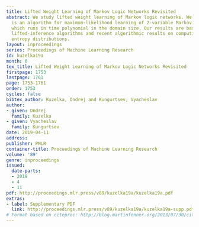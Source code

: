 ```yaml
---
title: Lifted Weight Learning of Markov Logic Networks Revisited
abstract: We study lifted weight learning of Markov logic networks. We show that there
  is an algorithm for maximum-likelihood learning of 2-variable Markov logic networks
  which runs in time polynomial in the domain size. Our results are based on existing
  lifted-inference algorithms and recent algorithmic results on computing maximum
  entropy distributions.
layout: inproceedings
series: Proceedings of Machine Learning Research
id: kuzelka19a
month: 0
tex_title: Lifted Weight Learning of Markov Logic Networks Revisited
firstpage: 1753
lastpage: 1761
page: 1753-1761
order: 1753
cycles: false
bibtex_author: Kuzelka, Ondrej and Kungurtsev, Vyacheslav
author:
- given: Ondrej
  family: Kuzelka
- given: Vyacheslav
  family: Kungurtsev
date: 2019-04-11
address: 
publisher: PMLR
container-title: Proceedings of Machine Learning Research
volume: '89'
genre: inproceedings
issued:
  date-parts:
  - 2019
  - 4
  - 11
pdf: http://proceedings.mlr.press/v89/kuzelka19a/kuzelka19a.pdf
extras:
- label: Supplementary PDF
  link: http://proceedings.mlr.press/v89/kuzelka19a/kuzelka19a-supp.pdf
# Format based on citeproc: http://blog.martinfenner.org/2013/07/30/citeproc-yaml-for-bibliographies/
---
```

